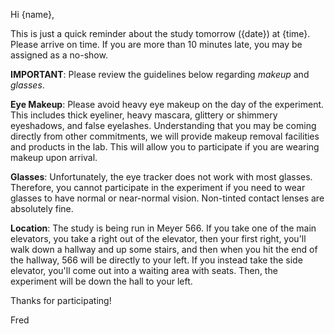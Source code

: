 Hi {name},

This is just a quick reminder about the study tomorrow ({date}) at {time}. Please arrive on time. If you are more than 10 minutes late, you may be assigned as a no-show.

__IMPORTANT__: Please review the guidelines below regarding _makeup_ and _glasses_.

__Eye Makeup__: Please avoid heavy eye makeup on the day of the experiment. This includes thick eyeliner, heavy mascara, glittery or shimmery eyeshadows, and false eyelashes. Understanding that you may be coming directly from other commitments, we will provide makeup removal facilities and products in the lab. This will allow you to participate if you are wearing makeup upon arrival.

__Glasses__: Unfortunately, the eye tracker does not work with most glasses. Therefore, you cannot participate in the experiment if you need to wear glasses to have normal or near-normal vision. Non-tinted contact lenses are absolutely fine.

__Location__: The study is being run in Meyer 566. If you take one of the main elevators, you take a right out of the elevator, then your first right, you'll walk down a hallway and up some stairs, and then when you hit the end of the hallway, 566 will be directly to your left. If you instead take the side elevator, you'll come out into a waiting area with seats. Then, the experiment will be down the hall to your left.

Thanks for participating!

Fred
